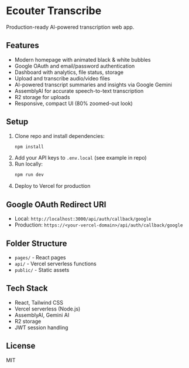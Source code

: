 # Ecouter Transcribe

Production-ready AI-powered transcription web app.

## Features
- Modern homepage with animated black & white bubbles
- Google OAuth and email/password authentication
- Dashboard with analytics, file status, storage
- Upload and transcribe audio/video files
- AI-powered transcript summaries and insights via Google Gemini
- AssemblyAI for accurate speech-to-text transcription
- R2 storage for uploads
- Responsive, compact UI (80% zoomed-out look)

## Setup
1. Clone repo and install dependencies:
   ```bash
   npm install
   ```
2. Add your API keys to `.env.local` (see example in repo)
3. Run locally:
   ```bash
   npm run dev
   ```
4. Deploy to Vercel for production

## Google OAuth Redirect URI
- Local: `http://localhost:3000/api/auth/callback/google`
- Production: `https://<your-vercel-domain>/api/auth/callback/google`

## Folder Structure
- `pages/` - React pages
- `api/` - Vercel serverless functions
- `public/` - Static assets

## Tech Stack
- React, Tailwind CSS
- Vercel serverless (Node.js)
- AssemblyAI, Gemini AI
- R2 storage
- JWT session handling

## License
MIT
